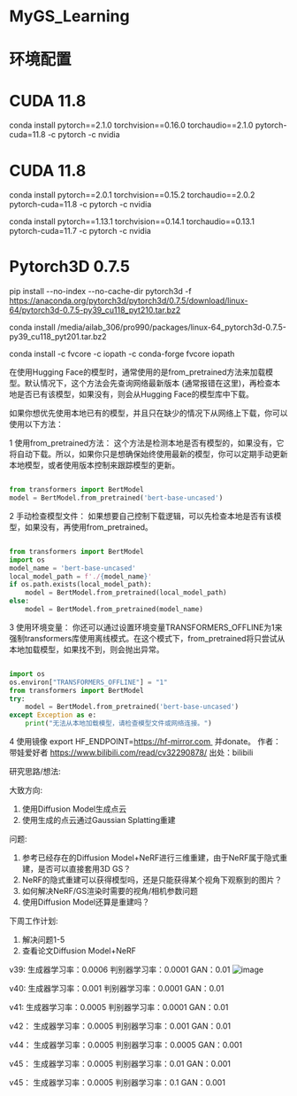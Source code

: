 # MyGS_Learning

# 环境配置
# CUDA 11.8
conda install pytorch==2.1.0 torchvision==0.16.0 torchaudio==2.1.0 pytorch-cuda=11.8 -c pytorch -c nvidia

# CUDA 11.8
conda install pytorch==2.0.1 torchvision==0.15.2 torchaudio==2.0.2 pytorch-cuda=11.8 -c pytorch -c nvidia

conda install pytorch==1.13.1 torchvision==0.14.1 torchaudio==0.13.1 pytorch-cuda=11.7 -c pytorch -c nvidia

# Pytorch3D 0.7.5
pip install --no-index --no-cache-dir pytorch3d -f https://anaconda.org/pytorch3d/pytorch3d/0.7.5/download/linux-64/pytorch3d-0.7.5-py39_cu118_pyt210.tar.bz2

conda install /media/ailab_306/pro990/packages/linux-64_pytorch3d-0.7.5-py39_cu118_pyt201.tar.bz2

conda install -c fvcore -c iopath -c conda-forge fvcore iopath

在使用Hugging Face的模型时，通常使用的是from_pretrained方法来加载模型。默认情况下，这个方法会先查询网络最新版本 (通常报错在这里)，再检查本地是否已有该模型，如果没有，则会从Hugging Face的模型库中下载。

如果你想优先使用本地已有的模型，并且只在缺少的情况下从网络上下载，你可以使用以下方法：

1 使用from_pretrained方法： 这个方法是检测本地是否有模型的，如果没有，它将自动下载。所以，如果你只是想确保始终使用最新的模型，你可以定期手动更新本地模型，或者使用版本控制来跟踪模型的更新。

```python

from transformers import BertModel
model = BertModel.from_pretrained('bert-base-uncased')
```



2 手动检查模型文件： 如果想要自己控制下载逻辑，可以先检查本地是否有该模型，如果没有，再使用from_pretrained。

```python

from transformers import BertModel
import os
model_name = 'bert-base-uncased'
local_model_path = f'./{model_name}'
if os.path.exists(local_model_path):
    model = BertModel.from_pretrained(local_model_path)
else:
    model = BertModel.from_pretrained(model_name)

```

3 使用环境变量： 你还可以通过设置环境变量TRANSFORMERS_OFFLINE为1来强制transformers库使用离线模式。在这个模式下，from_pretrained将只尝试从本地加载模型，如果找不到，则会抛出异常。

```python

import os
os.environ["TRANSFORMERS_OFFLINE"] = "1"
from transformers import BertModel
try:
    model = BertModel.from_pretrained('bert-base-uncased')
except Exception as e:
    print("无法从本地加载模型，请检查模型文件或网络连接。")
```



4 使用镜像 export HF_ENDPOINT=https://hf-mirror.com  并donate。 作者：带娃爱好者 https://www.bilibili.com/read/cv32290878/ 出处：bilibili



研究思路/想法:


大致方向: 
1. 使用Diffusion Model生成点云
2. 使用生成的点云通过Gaussian Splatting重建

问题:
1. 参考已经存在的Diffusion Model+NeRF进行三维重建，由于NeRF属于隐式重建，是否可以直接套用3D GS？
2. NeRF的隐式重建可以获得模型吗，还是只能获得某个视角下观察到的图片？
3. 如何解决NeRF/GS渲染时需要的视角/相机参数问题
4. 使用Diffusion Model还算是重建吗？


下周工作计划:
1. 解决问题1-5
2. 查看论文Diffusion Model+NeRF

v39:
生成器学习率：0.0006
判别器学习率：0.0001
GAN：0.01
![image](https://github.com/user-attachments/assets/9ef59b0e-f393-46db-b321-c50a5805efb2)

v40:
生成器学习率：0.001
判别器学习率：0.0001
GAN：0.01

v41:
生成器学习率：0.0005
判别器学习率：0.0001
GAN：0.01

v42：
生成器学习率：0.0005
判别器学习率：0.001
GAN：0.01

v44：
生成器学习率：0.0005
判别器学习率：0.0005
GAN：0.001

v45：
生成器学习率：0.0005
判别器学习率：0.01
GAN：0.001

v45：
生成器学习率：0.0005
判别器学习率：0.1
GAN：0.001
